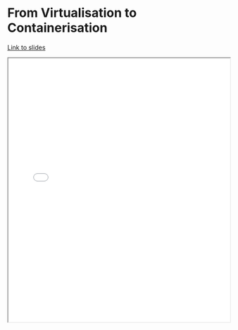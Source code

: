 # From Virtualisation to Containerisation

[Link to slides](lectures/1_6_deployment.html)

<iframe
  src="lectures/1_6_deployment.html"
  style="width:100%; height:600px;"
></iframe>
